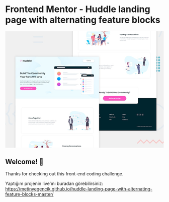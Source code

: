 # Frontend Mentor - Huddle landing page with alternating feature blocks

![Design preview for the Huddle landing page with alternating feature blocks coding challenge](./design/desktop-preview.jpg)

## Welcome! 👋

Thanks for checking out this front-end coding challenge.

Yaptığım projenin live'ını buradan görebilirsiniz: https://metinyegencik.github.io/huddle-landing-page-with-alternating-feature-blocks-master/
